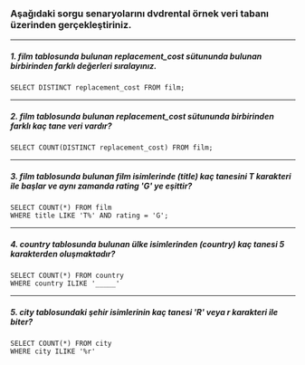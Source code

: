 ### Aşağıdaki sorgu senaryolarını dvdrental örnek veri tabanı üzerinden gerçekleştiriniz.

---
##### 1. film tablosunda bulunan replacement_cost sütununda bulunan birbirinden farklı değerleri sıralayınız.

```
SELECT DISTINCT replacement_cost FROM film;
```
---
##### 2. film tablosunda bulunan replacement_cost sütununda birbirinden farklı kaç tane veri vardır?
```
SELECT COUNT(DISTINCT replacement_cost) FROM film;
```
---

##### 3. film tablosunda bulunan film isimlerinde (title) kaç tanesini T karakteri ile başlar ve aynı zamanda rating 'G' ye eşittir?
```
SELECT COUNT(*) FROM film
WHERE title LIKE 'T%' AND rating = 'G';
```
---
##### 4. country tablosunda bulunan ülke isimlerinden (country) kaç tanesi 5 karakterden oluşmaktadır?
```
SELECT COUNT(*) FROM country
WHERE country ILIKE '_____'
```
---
##### 5. city tablosundaki şehir isimlerinin kaç tanesi 'R' veya r karakteri ile biter?
```
SELECT COUNT(*) FROM city
WHERE city ILIKE '%r'
```